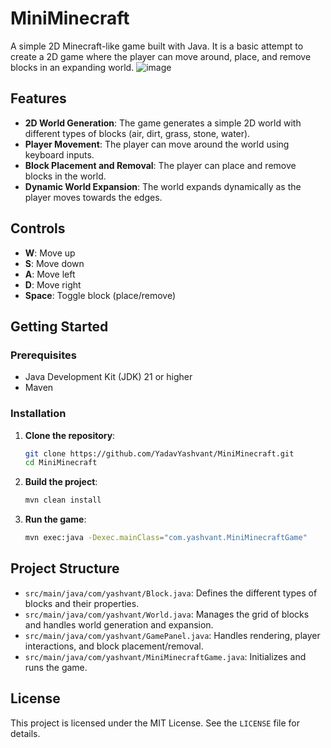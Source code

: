 # MiniMinecraft

A simple 2D Minecraft-like game built with Java. It is a basic attempt to create a 2D game where the player can move around, place, and remove blocks in an expanding world.
![image](https://github.com/user-attachments/assets/1b2258c9-0163-4fdd-be61-7921abe65e97)


## Features

- **2D World Generation**: The game generates a simple 2D world with different types of blocks (air, dirt, grass, stone, water).
- **Player Movement**: The player can move around the world using keyboard inputs.
- **Block Placement and Removal**: The player can place and remove blocks in the world.
- **Dynamic World Expansion**: The world expands dynamically as the player moves towards the edges.

## Controls

- **W**: Move up
- **S**: Move down
- **A**: Move left
- **D**: Move right
- **Space**: Toggle block (place/remove)

## Getting Started

### Prerequisites

- Java Development Kit (JDK) 21 or higher
- Maven

### Installation

1. **Clone the repository**:
    ```sh
    git clone https://github.com/YadavYashvant/MiniMinecraft.git
    cd MiniMinecraft
    ```

2. **Build the project**:
    ```sh
    mvn clean install
    ```

3. **Run the game**:
    ```sh
    mvn exec:java -Dexec.mainClass="com.yashvant.MiniMinecraftGame"
    ```

## Project Structure

- `src/main/java/com/yashvant/Block.java`: Defines the different types of blocks and their properties.
- `src/main/java/com/yashvant/World.java`: Manages the grid of blocks and handles world generation and expansion.
- `src/main/java/com/yashvant/GamePanel.java`: Handles rendering, player interactions, and block placement/removal.
- `src/main/java/com/yashvant/MiniMinecraftGame.java`: Initializes and runs the game.

## License

This project is licensed under the MIT License. See the `LICENSE` file for details.
